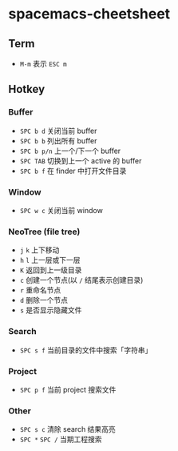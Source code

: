 # spacemacs-cheetsheet

## Term

* `M-m` 表示 `ESC m`

## Hotkey

### Buffer

* `SPC b d` 关闭当前 buffer
* `SPC b b` 列出所有 buffer
* `SPC b p/n` 上一个/下一个 buffer
* `SPC TAB` 切换到上一个 active 的 buffer
* `SPC b f` 在 finder 中打开文件目录

### Window

* `SPC w c` 关闭当前 window

### NeoTree (file tree)

* `j` `k` 上下移动
* `h` `l` 上一层或下一层
* `K` 返回到上一级目录
* `c` 创建一个节点(以 `/` 结尾表示创建目录)
* `r` 重命名节点
* `d` 删除一个节点
* `s` 是否显示隐藏文件

### Search

* `SPC s f` 当前目录的文件中搜索「字符串」

### Project

* `SPC p f` 当前 project 搜索文件

### Other

* `SPC s c` 清除 search 结果高亮
* `SPC *` `SPC /` 当期工程搜索
